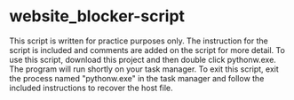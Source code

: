# website_blocker-script
This script is written for practice purposes only. The instruction for the script is included and comments are added on the script for more detail. To use this script, download this project and then double click pythonw.exe. The program will run shortly on your task manager. To exit this script, exit the process named "pythonw.exe" in the task manager and follow the included instructions to recover the host file.
